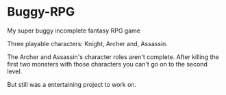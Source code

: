 # Buggy-RPG
My super buggy incomplete fantasy RPG game

Three playable characters: Knight, Archer and, Assassin.


The Archer and Assassin's character roles aren't complete.
After killing the first two monsters with those characters you can't go on to the second level.

But still was a entertaining project to work on. 
